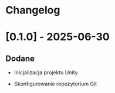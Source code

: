 # Changelog


# \[0.1.0] - 2025-06-30

## Dodane

- Inicjalizacja projektu Unity

- Skonfigurowanie repozytorium Git

